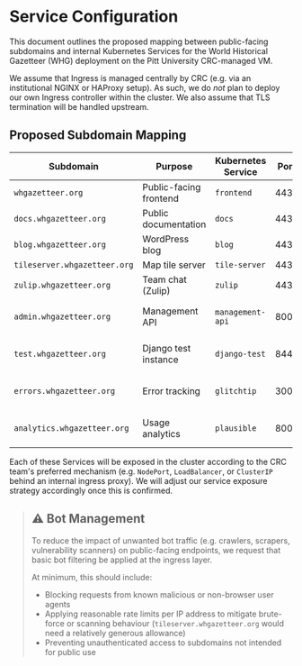 # Service Configuration

This document outlines the proposed mapping between public-facing subdomains and internal Kubernetes Services for the
World Historical Gazetteer (WHG) deployment on the Pitt University CRC-managed VM.

We assume that Ingress is managed centrally by CRC (e.g. via an institutional NGINX or HAProxy setup). As such, we do
*not* plan to deploy our own Ingress controller within the cluster. We also assume that TLS termination will be handled
upstream.

## Proposed Subdomain Mapping

| Subdomain                    | Purpose                | Kubernetes Service | Port  | Access Scope  |
|------------------------------|------------------------|--------------------|-------|---------------|
| `whgazetteer.org`            | Public-facing frontend | `frontend`         | 443   | Public        |
| `docs.whgazetteer.org`       | Public documentation   | `docs`             | 443   | Public        |
| `blog.whgazetteer.org`       | WordPress blog         | `blog`             | 443   | Public        |
| `tileserver.whgazetteer.org` | Map tile server        | `tile-server`      | 443   | Public        |
| `zulip.whgazetteer.org`      | Team chat (Zulip)      | `zulip`            | 443   | Public        |
| `admin.whgazetteer.org`      | Management API         | `management-api`   | 8000  | Pitt VPN only |
| `test.whgazetteer.org`       | Django test instance   | `django-test`      | 8443  | Pitt VPN only |
| `errors.whgazetteer.org`     | Error tracking         | `glitchtip`        | 3000  | Pitt VPN only |
| `analytics.whgazetteer.org`  | Usage analytics        | `plausible`        | 8000  | Pitt VPN only |

Each of these Services will be exposed in the cluster according to the CRC team's preferred mechanism (e.g. `NodePort`,
`LoadBalancer`, or `ClusterIP` behind an internal ingress proxy). We will adjust our service exposure strategy
accordingly once this is confirmed.

> ## ⚠️ Bot Management
> To reduce the impact of unwanted bot traffic (e.g. crawlers, scrapers, vulnerability scanners) on public-facing endpoints, we request that basic bot filtering be applied at the ingress layer.
> 
> At minimum, this should include:
> - Blocking requests from known malicious or non-browser user agents
> - Applying reasonable rate limits per IP address to mitigate brute-force or scanning behaviour (`tileserver.whgazetteer.org` would need a relatively generous allowance)
> - Preventing unauthenticated access to subdomains not intended for public use
